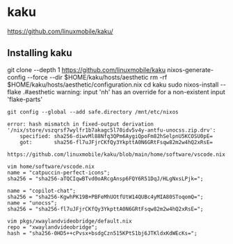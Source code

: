 # kaku

https://github.com/linuxmobile/kaku/

## Installing kaku

git clone --depth 1 https://github.com/linuxmobile/kaku
nixos-generate-config --force --dir $HOME/kaku/hosts/aesthetic
rm -rf $HOME/kaku/hosts/aesthetic/configuration.nix
cd kaku
sudo nixos-install --flake .#aesthetic
    warning: input 'nh' has an override for a non-existent input 'flake-parts'

    git config --global --add safe.directory /mnt/etc/nixos

    error: hash mismatch in fixed-output derivation '/nix/store/vszqrsf7wylfr1b7akagc5l70idv5v4y-antfu-unocss.zip.drv':
        specified: sha256-diwvMl88Nfq3QPm6AygiQpoFm82hSelpnU5KCOSU0pE=
        got:       sha256-fl7uJFjrCKfQy3YkpttA0N6GRtFsqw82m2w4hQ2xRsE=

    https://github.com/linuxmobile/kaku/blob/main/home/software/vscode.nix

    vim home/software/vscode.nix
    name = "catpuccin-perfect-icons";
    sha256 = "sha256-aTQCIqwBTvd0oARcgAnsp6FQY6R51DqJ/HLgNxsLPjk=";

    name = "copilot-chat";
    sha256 = "sha256-KgwhPK19B+PBFeMhUOtfUtW14QUBc4yMIA80SToqomQ=";
    name = "unocss";
    sha256 = "sha256-fl7uJFjrCKfQy3YkpttA0N6GRtFsqw82m2w4hQ2xRsE=";

    vim pkgs/xwaylandvideobridge/default.nix
    repo = "xwaylandvideobridge";
    hash = "sha256-0HD5++cPvsx+bsdgCzn515KPtS1bj6JTKldxKdWEcKs=";
